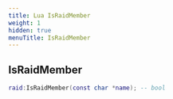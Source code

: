 ```yaml
---
title: Lua IsRaidMember
weight: 1
hidden: true
menuTitle: IsRaidMember
---
```

## IsRaidMember
```lua
raid:IsRaidMember(const char *name); -- bool
```